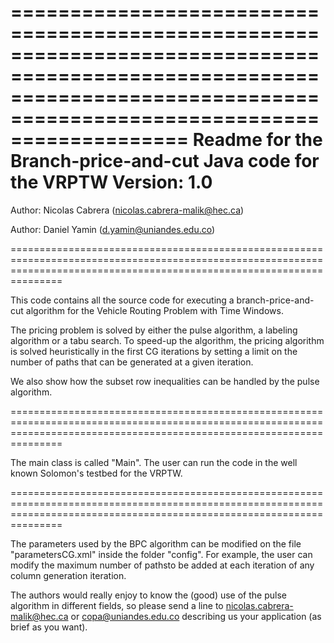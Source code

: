 ===========================================================================================================================================================================
 Readme for the Branch-price-and-cut Java code for the VRPTW
 Version: 1.0
===========================================================================================================================================================================

 Author:       Nicolas Cabrera (nicolas.cabrera-malik@hec.ca)
      
 Author:       Daniel Yamin (d.yamin@uniandes.edu.co)
      

===========================================================================================================================================================================

This code contains all the source code for executing a branch-price-and-cut algorithm for the Vehicle Routing Problem with Time Windows.

The pricing problem is solved by either the pulse algorithm, a labeling algorithm or a tabu search. To speed-up the algorithm, the pricing algorithm is solved heuristically in the first CG iterations by setting a limit on the number of paths that can be generated at a given iteration.

We also show how the subset row inequalities can be handled by the pulse algorithm. 

===========================================================================================================================================================================

The main class is called "Main". The user can run the code in the well known Solomon's testbed for the VRPTW.

===========================================================================================================================================================================

The parameters used by the BPC algorithm can be modified on the file "parametersCG.xml" inside the folder "config". For example, the user can modify the maximum number of pathsto be added at each iteration of any column generation iteration.

The authors would really enjoy to know the (good) use of the pulse algorithm in different fields, so please send a line to nicolas.cabrera-malik@hec.ca or copa@uniandes.edu.co describing us your application (as brief as you want).
